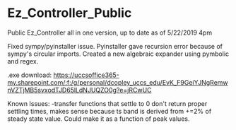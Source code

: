 # Ez_Controller_Public
Public Ez_Controller all in one version, up to date as of 5/22/2019 4pm 

Fixed sympy/pyinstaller issue. Pyinstaller gave recursion error because of sympy's circular imports. Created a new algebraic expander using pymbolic and regex. 

.exe download: https://uccsoffice365-my.sharepoint.com/:f:/g/personal/dcopley_uccs_edu/EvK_F9GeiYJNgRemwnVZTjMB5svxodTJD65lLdNJUQZO0g?e=jRCwUC

Known Issues: 
-transfer functions that settle to 0 don't return proper settling times, makes sense because ts band is derived from +=2% of steady state value. Could make it as a function of peak values. 
